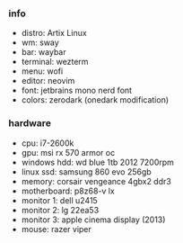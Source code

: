 ### info

- distro: Artix Linux
- wm: sway
- bar: waybar
- terminal: wezterm
- menu: wofi
- editor: neovim
- font: jetbrains mono nerd font
- colors: zerodark (onedark modification)

### hardware

- cpu: i7-2600k
- gpu: msi rx 570 armor oc
- windows hdd: wd blue 1tb 2012 7200rpm
- linux ssd: samsung 860 evo 256gb
- memory: corsair vengeance 4gbx2 ddr3
- motherboard: p8z68-v lx
- monitor 1: dell u2415
- monitor 2: lg 22ea53
- monitor 3: apple cinema display (2013)
- mouse: razer viper
